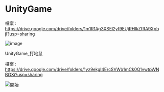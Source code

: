 # UnityGame

檔案 : https://drive.google.com/drive/folders/1m1R1Ag3XSEl2yf9EUjRHlkZfRA9XpbjI?usp=sharing

![image](https://user-images.githubusercontent.com/38918101/165279360-95a2dcae-11f3-44cf-b555-4d332c232d13.png)


UnityGame_打地鼠

檔案 : https://drive.google.com/drive/folders/1yz9ekgl4ErcSVWb1mCk0Q1vwtpWNBGXi?usp=sharing

![開始](https://user-images.githubusercontent.com/38918101/165279683-e3a9ca3b-afb1-4173-a125-92bdaca6f06c.png)
